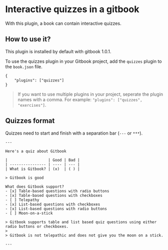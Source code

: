 Interactive quizzes in a gitbook
==============

With this plugin, a book can contain interactive quizzes.


## How to use it?

This plugin is installed by default with gitbook 1.0.1.

To use the quizzes plugin in your Gitbook project, add the `quizzes` plugin to the `book.json` file.

```
{
    "plugins": ["quizzes"]
}
```

> If you want to use multiple plugins in your project, seperate the plugin names with a comma.  For example: `"plugins": ["quizzes", "exercises"]`.


## Quizzes format

Quizzes need to start and finish with a separation bar (```---``` or ```***```).

    ---

    Here's a quiz about Gitbook

    |                  | Good | Bad |
    | ---------------- | ---- | --- |
    | What is Gitbook? | (x)  | ( ) |

    > Gitbook is good

    What does Gitbook support?
    - [x] Table-based questions with radio buttons
    - [x] Table-based questions with checkboxes
    - [ ] Telepathy
    - [x] List-based questions with checkboxes
    - [x] List-based questions with radio buttons
    - [ ] Moon-on-a-stick

    > Gitbook supports table and list based quiz questions using either radio buttons or checkboxes.
    >
    > Gitbook is not telepathic and does not give you the moon on a stick.

    ---

